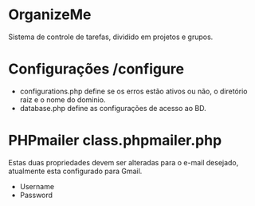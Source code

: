 # OrganizeMe

Sistema de controle de tarefas, dividido em projetos e grupos.

# Configurações /configure

- configurations.php define se os erros estão ativos ou não, o diretório raiz e o nome do dominio.
- database.php define as configurações de acesso ao BD.

# PHPmailer class.phpmailer.php

Estas duas propriedades devem ser alteradas para o e-mail desejado, atualmente esta configurado para Gmail.

- Username
- Password
